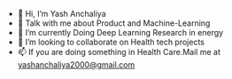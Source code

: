 - 👋 Hi, I’m Yash Anchaliya
- 👀 Talk with me about Product and Machine-Learning
- 🌱 I’m currently Doing Deep Learning Research in energy
- 💞️ I’m looking to collaborate on Health tech projects
- 📫 If you are doing something in Health Care.Mail me at yashanchaliya2000@gmail.com
<!---
Anchaliya75/Anchaliya75 is a ✨ special ✨ repository because its `README.md` (this file) appears on your GitHub profile.
You can click the Preview link to take a look at your changes.
--->
